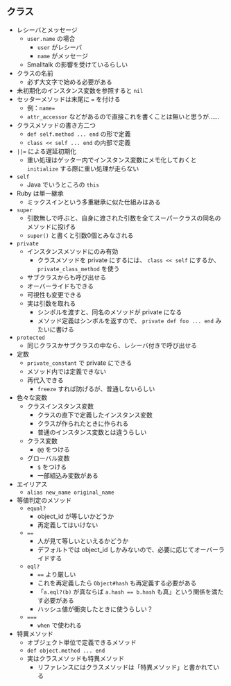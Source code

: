 ## クラス
- レシーバとメッセージ
  - `user.name` の場合
    - `user` がレシーバ
    - `name` がメッセージ
  - Smalltalk の影響を受けているらしい
- クラスの名前
  - 必ず大文字で始める必要がある
- 未初期化のインスタンス変数を参照すると `nil`
- セッターメソッドは末尾に `=` を付ける
  - 例：`name=`
  - `attr_accessor` などがあるので直接これを書くことは無いと思うが……
- クラスメソッドの書き方二つ
  - `def self.method ... end` の形で定義
  - `class << self ... end` の内部で定義
- `||=` による遅延初期化
  - 重い処理はゲッター内でインスタンス変数にメモ化しておくと `initialize` する際に重い処理が走らない
- `self`
  - Java でいうところの `this`
- Ruby は単一継承
  - ミックスインという多重継承に似た仕組みはある
- `super`
  - 引数無しで呼ぶと、自身に渡された引数を全てスーパークラスの同名のメソッドに投げる
  - `super()` と書くと引数0個とみなされる
- `private`
  - インスタンスメソッドにのみ有効
    - クラスメソッドを private にするには、 `class << self` にするか、 `private_class_method` を使う
  - サブクラスからも呼び出せる
  - オーバーライドもできる
  - 可視性も変更できる
  - 実は引数を取れる
    - シンボルを渡すと、同名のメソッドが private になる
    - メソッド定義はシンボルを返すので、 `private def foo ... end` みたいに書ける
- `protected`
  - 同じクラスかサブクラスの中なら、レシーバ付きで呼び出せる
- 定数
  - `private_constant` で private にできる
  - メソッド内では定義できない
  - 再代入できる
    - `freeze` すれば防げるが、普通しないらしい
- 色々な変数
  - クラスインスタンス変数
    - クラスの直下で定義したインスタンス変数
    - クラスが作られたときに作られる
    - 普通のインスタンス変数とは違うらしい
  - クラス変数
    - `@@` をつける
  - グローバル変数
    - `$` をつける
    - 一部組込み変数がある
- エイリアス
  - `alias new_name original_name`
- 等値判定のメソッド
  - `equal?`
    - object_id が等しいかどうか
    - 再定義してはいけない
  - `==`
    - 人が見て等しいといえるかどうか
    - デフォルトでは object_id しかみないので、必要に応じてオーバーライドする
  - `eql?`
    - `==` より厳しい
    - これを再定義したら `Object#hash` も再定義する必要がある
    - 「`a.eql?(b)` が真ならば `a.hash == b.hash` も真」という関係を満たす必要がある
    - ハッシュ値が衝突したときに使うらしい？
  - `===`
    - `when` で使われる
- 特異メソッド
  - オブジェクト単位で定義できるメソッド
  - `def object.method ... end`
  - 実はクラスメソッドも特異メソッド
    - リファレンスにはクラスメソッドは「特異メソッド」と書かれている
